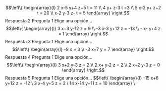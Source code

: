 $$\left\{ \begin{array}{l} 2 x-5 y+4 z+5 t = 11 \\ 4 y+ z-3 t =3 \\ 5 x-2 y+ z+2 t = 20 \\  x-2 y-3 z- t = 5 \end{array} \right.$$
Respuesta 2 Pregunta 1
Elige una opción…
$$\left\{ \begin{array}{l} 3 x+3 y-12 z = 9 \\ -3 x-3 y+12 z = -13 \\ - x- y+4 z = 1 \end{array} \right.$$
Respuesta 3 Pregunta 1
Elige una opción…
$$\left\{ \begin{array}{l} -9 x = 3 \\ -3 x+7 y = 7 \end{array} \right.$$
Respuesta 4 Pregunta 1
Elige una opción…
$$\left\{ \begin{array}{l} 3 x+2 y-3 z = 2 \\ 2 x+ y-2 z = 2 \\ 2 x+2 y-3 z = 0 \end{array} \right.$$
Respuesta 5 Pregunta 1
Elige una opción…
$$\left\{ \begin{array}{l} -15 x+6 y+12 z = -12 \\ 3 x-4 y+5 z = 2 \\ 14 x-14 y+11 z = 10 \end{array} \